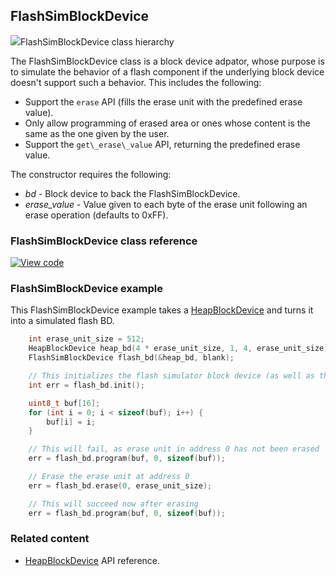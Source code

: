 ## FlashSimBlockDevice

<span class="images">![](https://os-doc-builder.test.mbed.com/docs/development/mbed-os-api-doxy/class_flash_sim_block_device.png)<span>FlashSimBlockDevice class hierarchy</span></span>

The FlashSimBlockDevice class is a block device adpator, whose purpose is to simulate the behavior of a flash component if the underlying block device doesn't support such a behavior. This includes the following:

- Support the `erase` API (fills the erase unit with the predefined erase value).
- Only allow programming of erased area or ones whose content is the same as the one given by the user.
- Support the `get\_erase\_value` API, returning the predefined erase value.       

The constructor requires the following:

  - _bd_           -  Block device to back the FlashSimBlockDevice.
  - _erase\_value_ -  Value given to each byte of the erase unit following an erase operation (defaults to 0xFF).

### FlashSimBlockDevice class reference

[![View code](https://www.mbed.com/embed/?type=library)](https://os-doc-builder.test.mbed.com/docs/development/mbed-os-api-doxy/class_flash_sim_block_device.html)

### FlashSimBlockDevice example

This FlashSimBlockDevice example takes a [HeapBlockDevice](/docs/development/reference/heapblockdevice.html) and turns it into a simulated flash BD.

```C++
    int erase_unit_size = 512;
    HeapBlockDevice heap_bd(4 * erase_unit_size, 1, 4, erase_unit_size);
    FlashSimBlockDevice flash_bd(&heap_bd, blank);

    // This initializes the flash simulator block device (as well as the underlying heap block device)
    int err = flash_bd.init();

    uint8_t buf[16];
    for (int i = 0; i < sizeof(buf); i++) {
        buf[i] = i;
    }

    // This will fail, as erase unit in address 0 has not been erased
    err = flash_bd.program(buf, 0, sizeof(buf));

    // Erase the erase unit at address 0
    err = flash_bd.erase(0, erase_unit_size);

    // This will succeed now after erasing
    err = flash_bd.program(buf, 0, sizeof(buf));
```

### Related content

- [HeapBlockDevice](/docs/development/reference/heapblockdevice.html) API reference.
